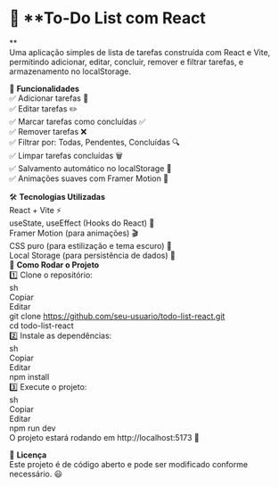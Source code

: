<h1>📝 **To-Do List com React</h1>**<br>
Uma aplicação simples de lista de tarefas construída com React e Vite, permitindo adicionar, editar, concluir, remover e filtrar tarefas,  e armazenamento no localStorage.

🚀 **Funcionalidades** <br>
✅ Adicionar tarefas 📌<br>
✅ Editar tarefas ✏️ <br>
✅ Marcar tarefas como concluídas ✅ <br>
✅ Remover tarefas ❌<br>
✅ Filtrar por: Todas, Pendentes, Concluídas 🔍<br>
✅ Limpar tarefas concluídas 🗑️<br>
✅ Salvamento automático no localStorage 💾<br>
✅ Animações suaves com Framer Motion 🎨 <br>

🛠️ **Tecnologias Utilizadas**<br>
React + Vite ⚡<br>
useState, useEffect (Hooks do React) 🎣<br>
Framer Motion (para animações) 🎬<br>
CSS puro (para estilização e tema escuro) 🎨<br>
Local Storage (para persistência de dados) 💾<br>
📌 **Como Rodar o Projeto**<br>
1️⃣ Clone o repositório:<br>
sh<br>
Copiar<br>
Editar<br>
git clone https://github.com/seu-usuario/todo-list-react.git<br>
cd todo-list-react<br>
2️⃣ Instale as dependências:<br>
sh<br>
Copiar<br>
Editar<br>
npm install<br>
3️⃣ Execute o projeto:<br>
sh<br>
Copiar<br>
Editar<br>
npm run dev<br>
O projeto estará rodando em http://localhost:5173 🚀<br>


📜 **Licença**<br>
Este projeto é de código aberto e pode ser modificado conforme necessário. 😃
